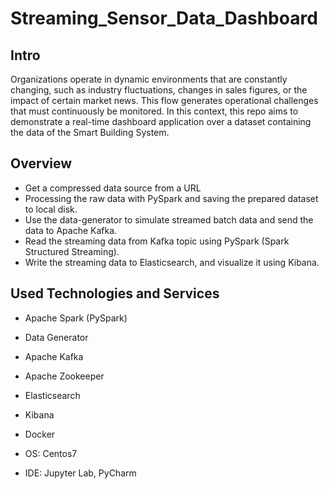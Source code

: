 # Streaming_Sensor_Data_Dashboard
## Intro
Organizations operate in dynamic environments that are constantly changing, such as industry fluctuations, changes in sales figures, or the impact of certain market news. This flow generates operational challenges that must continuously be monitored. In this context, this repo aims to demonstrate a real-time dashboard application over a dataset containing the data of the Smart Building System.


## Overview
- Get a compressed data source from a URL
- Processing the raw data with PySpark and saving the prepared dataset to local disk.
- Use the data-generator to simulate streamed batch data and send the data to Apache Kafka.
- Read the streaming data from Kafka topic using PySpark (Spark Structured Streaming).
- Write the streaming data to Elasticsearch, and visualize it using Kibana.

## Used Technologies and Services
- Apache Spark (PySpark)
- Data Generator
- Apache Kafka
- Apache Zookeeper
- Elasticsearch
- Kibana
- Docker

- OS: Centos7
- IDE: Jupyter Lab, PyCharm
